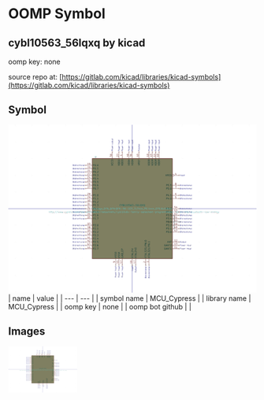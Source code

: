 # OOMP Symbol  
## cybl10563_56lqxq  by kicad  
  
oomp key: none  
  
source repo at: [https://gitlab.com/kicad/libraries/kicad-symbols](https://gitlab.com/kicad/libraries/kicad-symbols)  
## Symbol  
  
[![working.png](working_600.png)](working.png)  
| name | value | 
| --- | --- | 
| symbol name | MCU_Cypress | 
| library name | MCU_Cypress | 
| oomp key | none | 
| oomp bot github |  | 
## Images  
  
[![working.png](working_140.png)](working.png)  

